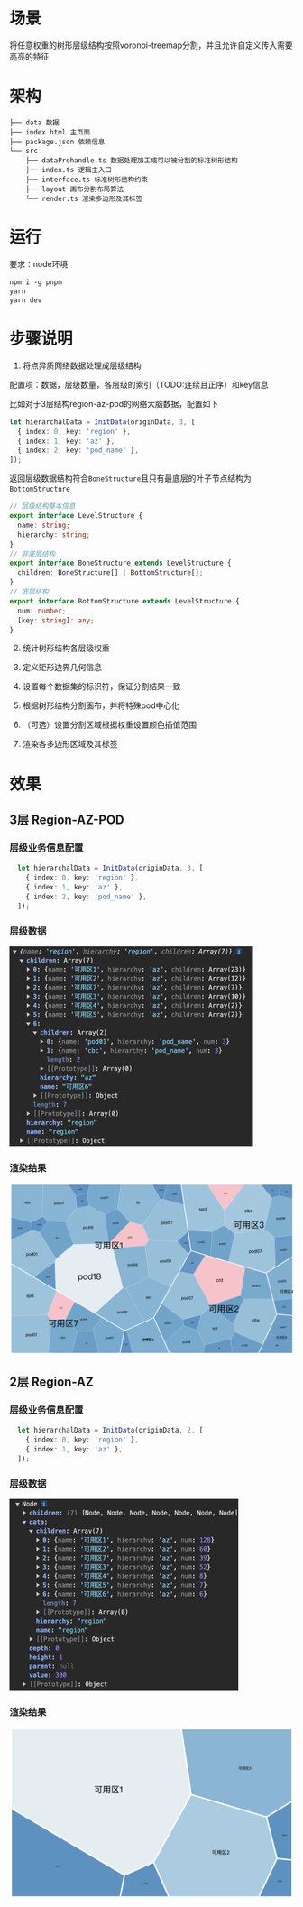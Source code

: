 # 场景

将任意权重的树形层级结构按照voronoi-treemap分割，并且允许自定义传入需要高亮的特征

# 架构

```
├── data 数据
├── index.html 主页面
├── package.json 依赖信息
└── src
    ├── dataPrehandle.ts 数据处理加工成可以被分割的标准树形结构
    ├── index.ts 逻辑主入口
    ├── interface.ts 标准树形结构约束
    ├── layout 画布分割布局算法
    └── render.ts 渲染多边形及其标签
```

# 运行

要求：node环境

```
npm i -g pnpm
yarn
yarn dev
```

# 步骤说明

1. 将点异质网络数据处理成层级结构

配置项：数据，层级数量，各层级的索引（TODO:连续且正序）和key信息

比如对于3层结构region-az-pod的网络大脑数据，配置如下

```ts
let hierarchalData = InitData(originData, 3, [
  { index: 0, key: 'region' },
  { index: 1, key: 'az' },
  { index: 2, key: 'pod_name' },
]);
```

返回层级数据结构符合`BoneStructure`且只有最底层的叶子节点结构为`BottomStructure`

```ts
// 层级结构基本信息
export interface LevelStructure {
  name: string;
  hierarchy: string;
}
// 非底层结构
export interface BoneStructure extends LevelStructure {
  children: BoneStructure[] | BottomStructure[];
}
// 底层结构
export interface BottomStructure extends LevelStructure {
  num: number;
  [key: string]: any;
}

```

2. 统计树形结构各层级权重

3. 定义矩形边界几何信息

4. 设置每个数据集的标识符，保证分割结果一致

5. 根据树形结构分割画布，并将特殊pod中心化

6. （可选）设置分割区域根据权重设置颜色插值范围

7. 渲染各多边形区域及其标签

# 效果

## 3层 Region-AZ-POD

### 层级业务信息配置

```ts
  let hierarchalData = InitData(originData, 3, [
    { index: 0, key: 'region' },
    { index: 1, key: 'az' },
    { index: 2, key: 'pod_name' },
  ]);	
```

### 层级数据

<img src="README.assets/image-20240816003519639.png" alt="image-20240816003519639" style="zoom:50%;" />

### 渲染结果

<img src="README.assets/image-20240816003545606.png" alt="image-20240816003545606" style="zoom:50%;" />

## 2层 Region-AZ

### 层级业务信息配置

```ts
  let hierarchalData = InitData(originData, 2, [
    { index: 0, key: 'region' },
    { index: 1, key: 'az' },
  ]);
```

### 层级数据

<img src="README.assets/image-20240816002956028.png" alt="image-20240816002956028" style="zoom:50%;" />

### 渲染结果

![image-20240817133037662](README.assets/image-20240817133037662.png)